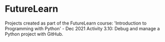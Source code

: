 # FutureLearn
Projects created as part of the FutureLearn course: 'Introduction to Programming with Python' - Dec 2021
Activity 3.10: Debug and manage a Python project with GitHub.
